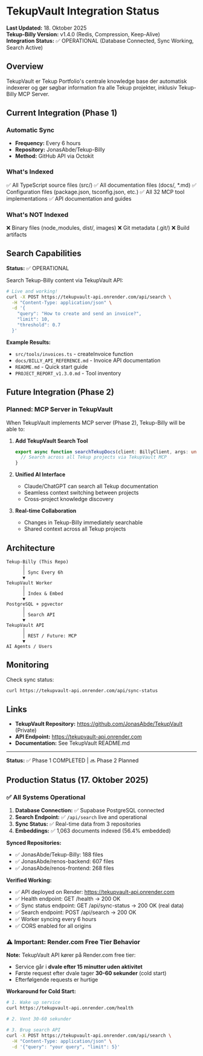 # TekupVault Integration Status

**Last Updated:** 18. Oktober 2025  
**Tekup-Billy Version:** v1.4.0 (Redis, Compression, Keep-Alive)  
**Integration Status:** ✅ OPERATIONAL (Database Connected, Sync Working, Search Active)

## Overview

TekupVault er Tekup Portfolio's centrale knowledge base der automatisk
indexerer og gør søgbar information fra alle Tekup projekter, inklusiv
Tekup-Billy MCP Server.

## Current Integration (Phase 1)

### Automatic Sync

- **Frequency:** Every 6 hours
- **Repository:** JonasAbde/Tekup-Billy
- **Method:** GitHub API via Octokit

### What's Indexed

✅ All TypeScript source files (src/)
✅ All documentation files (docs/, *.md)
✅ Configuration files (package.json, tsconfig.json, etc.)
✅ All 32 MCP tool implementations
✅ API documentation and guides

### What's NOT Indexed

❌ Binary files (node_modules, dist/, images)
❌ Git metadata (.git/)
❌ Build artifacts

## Search Capabilities

**Status:** ✅ OPERATIONAL

Search Tekup-Billy content via TekupVault API:

```bash
# Live and working!
curl -X POST https://tekupvault-api.onrender.com/api/search \
  -H "Content-Type: application/json" \
  -d '{
    "query": "How to create and send an invoice?",
    "limit": 10,
    "threshold": 0.7
  }'
```

**Example Results:**
- `src/tools/invoices.ts` - createInvoice function
- `docs/BILLY_API_REFERENCE.md` - Invoice API documentation
- `README.md` - Quick start guide
- `PROJECT_REPORT_v1.3.0.md` - Tool inventory

## Future Integration (Phase 2)

### Planned: MCP Server in TekupVault

When TekupVault implements MCP server (Phase 2), Tekup-Billy will be able to:

1. **Add TekupVault Search Tool**

   ```typescript
   export async function searchTekupDocs(client: BillyClient, args: unknown) {
     // Search across all Tekup projects via TekupVault MCP
   }
   ```

2. **Unified AI Interface**
   - Claude/ChatGPT can search all Tekup documentation
   - Seamless context switching between projects
   - Cross-project knowledge discovery

3. **Real-time Collaboration**
   - Changes in Tekup-Billy immediately searchable
   - Shared context across all Tekup projects

## Architecture

```
Tekup-Billy (This Repo)
      │
      │ Sync Every 6h
      ▼
TekupVault Worker
      │
      │ Index & Embed
      ▼
PostgreSQL + pgvector
      │
      │ Search API
      ▼
TekupVault API
      │
      │ REST / Future: MCP
      ▼
AI Agents / Users
```

## Monitoring

Check sync status:

```bash
curl https://tekupvault-api.onrender.com/api/sync-status
```

## Links

- **TekupVault Repository:** <https://github.com/JonasAbde/TekupVault> (Private)
- **API Endpoint:** <https://tekupvault-api.onrender.com>
- **Documentation:** See TekupVault README.md

---

**Status:** ✅ Phase 1 COMPLETED | 🔜 Phase 2 Planned

## Production Status (17. Oktober 2025)

### ✅ All Systems Operational

1. **Database Connection:** ✅ Supabase PostgreSQL connected
2. **Search Endpoint:** ✅ `/api/search` live and operational  
3. **Sync Status:** ✅ Real-time data from 3 repositories
4. **Embeddings:** ✅ 1,063 documents indexed (56.4% embedded)

**Synced Repositories:**
- ✅ JonasAbde/Tekup-Billy: 188 files
- ✅ JonasAbde/renos-backend: 607 files
- ✅ JonasAbde/renos-frontend: 268 files

**Verified Working:**
- ✅ API deployed on Render: <https://tekupvault-api.onrender.com>
- ✅ Health endpoint: GET /health → 200 OK
- ✅ Sync status endpoint: GET /api/sync-status → 200 OK (real data)
- ✅ Search endpoint: POST /api/search → 200 OK
- ✅ Worker syncing every 6 hours
- ✅ CORS enabled for all origins

### ⚠️ Important: Render.com Free Tier Behavior

**Note:** TekupVault API kører på Render.com free tier:
- Service går i **dvale efter 15 minutter uden aktivitet**
- Første request efter dvale tager **30-60 sekunder** (cold start)
- Efterfølgende requests er hurtige

**Workaround for Cold Start:**

```bash
# 1. Wake up service
curl https://tekupvault-api.onrender.com/health

# 2. Vent 30-60 sekunder

# 3. Brug search API
curl -X POST https://tekupvault-api.onrender.com/api/search \
  -H "Content-Type: application/json" \
  -d '{"query": "your query", "limit": 5}'
```
